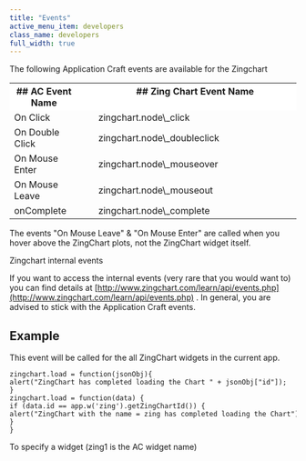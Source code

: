 ```yaml
---
title: "Events"
active_menu_item: developers
class_name: developers
full_width: true
---
```



The following Application Craft events are available for the Zingchart

<table>
<tr>
<th style="vertical-align:top; width:147px; height:19px; background-color:#ffffff;">
## AC Event Name

</th>
<th style="vertical-align:top; width:47px; height:19px; background-color:#ffffff;">
</th>
<th style="vertical-align:top; width:753px; height:19px; background-color:#ffffff;">
## Zing Chart Event Name

</th>
</tr>
<tr>
<td width="147">
On Click

</td>
<td width="47">
</td>
<td width="753">
zingchart.node\_click

</td>
</tr>
<tr>
<td width="147">
On Double Click

</td>
<td width="47">
</td>
<td width="753">
zingchart.node\_doubleclick

</td>
</tr>
<tr>
<td width="147">
On Mouse Enter

</td>
<td width="47">
</td>
<td width="753">
zingchart.node\_mouseover

</td>
</tr>
<tr>
<td width="147">
On Mouse Leave

</td>
<td width="47">
</td>
<td width="753">
zingchart.node\_mouseout

</td>
</tr>
<tr>
<td width="147">
onComplete

</td>
<td width="47">
</td>
<td width="753">
zingchart.node\_complete

</td>
</tr>
</table>

The events "On Mouse Leave" & "On Mouse Enter" are called when you hover above the ZingChart plots, not the ZingChart widget itself.

Zingchart internal events

If you want to access the internal events (very rare that you would want to) you can find details at [http://www.zingchart.com/learn/api/events.php](http://www.zingchart.com/learn/api/events.php) . In general, you are advised to stick with the Application Craft events.

## Example

This event will be called for the all ZingChart widgets in the current app.

    zingchart.load = function(jsonObj){
    alert("ZingChart has completed loading the Chart " + jsonObj["id"]);
    }
    zingchart.load = function(data) {
    if (data.id == app.w('zing').getZingChartId()) {
    alert("ZingChart with the name = zing has completed loading the Chart");
    }
    }
   

To specify a widget (zing1 is the AC widget name)

